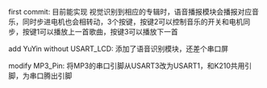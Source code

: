 first commit: 
    目前能实现 视觉识别到相应的专辑时，语音播报模块会播报对应音乐，同时步进电机也会相转动，3个按键，按键2可以控制音乐的开关和电机同步，按键1可以播放上一首歌曲，按键3可以播放下一首

add YuYin without USART_LCD:
    添加了语音识别模块，还差个串口屏

modify MP3_Pin:
    将MP3的串口引脚从USART3改为USART1，和K210共用引脚，为串口腾出引脚
